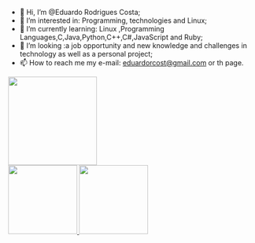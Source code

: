- 👋 Hi, I’m @Eduardo Rodrigues Costa;
- 👀 I’m interested in: Programming, technologies and Linux;
- 🌱 I’m currently learning: Linux ,Programming Languages,C,Java,Python,C++,C#,JavaScript and Ruby;
- 💞️ I’m looking :a job opportunity and new knowledge and challenges in technology as well as a personal project;
- 📫 How to reach me my e-mail: eduardorcost@gmail.com or th page.

<div>
  <a href="https://github.com/eduardorcost">
  <img height="180em" src="https://github-readme-stats.vercel.app/api?username=eduardorcost&show_icons=true&theme=dracula&include_all_commits=true&count_private=true"/>
    <br>
  <img height="140em" src="https://github-readme-stats.vercel.app/api/top-langs/?username=eduardorcost&layout=compact&langs_count=5&theme=dark"/>
  <img height="140em" src="https://github-readme-stats.vercel.app/api/top-langs/?username=eduardorcost&layout=compact&langs_count=7&theme=dark"/>
</div>
  
 ##
